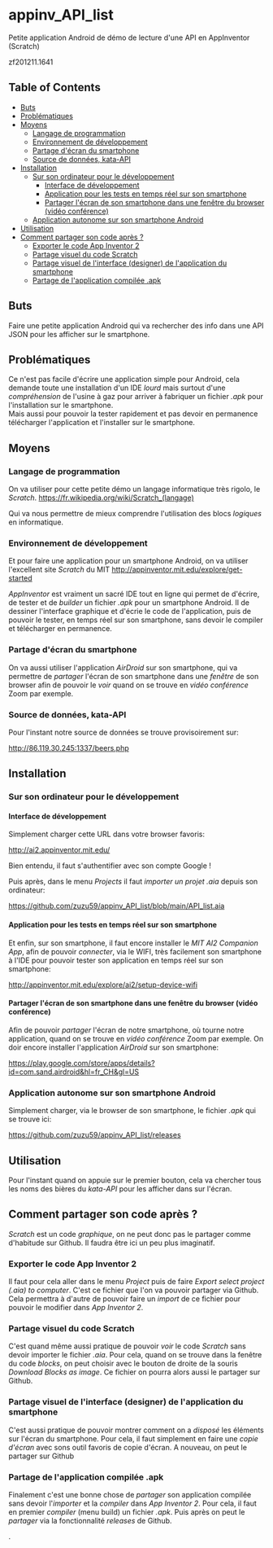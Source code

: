 # appinv_API_list
Petite application Android de démo de lecture d'une API en AppInventor (Scratch)

zf201211.1641

<!-- TOC titleSize:2 tabSpaces:2 depthFrom:1 depthTo:6 withLinks:1 updateOnSave:1 orderedList:0 skip:1 title:1 charForUnorderedList:* -->
## Table of Contents
* [Buts](#buts)
* [Problématiques](#problématiques)
* [Moyens](#moyens)
  * [Langage de programmation](#langage-de-programmation)
  * [Environnement de développement](#environnement-de-développement)
  * [Partage d'écran du smartphone](#partage-décran-du-smartphone)
  * [Source de données, kata-API](#source-de-données-kata-api)
* [Installation](#installation)
  * [Sur son ordinateur pour le développement](#sur-son-ordinateur-pour-le-développement)
    * [Interface de développement](#interface-de-développement)
    * [Application pour les tests en temps réel sur son smartphone](#application-pour-les-tests-en-temps-réel-sur-son-smartphone)
    * [Partager l'écran de son smartphone dans une fenêtre du browser (vidéo conférence)](#partager-lécran-de-son-smartphone-dans-une-fenêtre-du-browser-vidéo-conférence)
  * [Application autonome sur son smartphone Android](#application-autonome-sur-son-smartphone-android)
* [Utilisation](#utilisation)
* [Comment partager son code après ?](#comment-partager-son-code-après-)
  * [Exporter le code App Inventor 2](#exporter-le-code-app-inventor-2)
  * [Partage visuel du code Scratch](#partage-visuel-du-code-scratch)
  * [Partage visuel de l'interface (designer) de l'application du smartphone](#partage-visuel-de-linterface-designer-de-lapplication-du-smartphone)
  * [Partage de l'application compilée .apk](#partage-de-lapplication-compilée-apk)
<!-- /TOC -->


## Buts
Faire une petite application Android qui va rechercher des info dans une API JSON pour les afficher sur le smartphone.


## Problématiques
Ce n'est pas facile d'écrire une application simple pour Android, cela demande toute une installation d'un IDE *lourd* mais surtout d'une *compréhension* de l'usine à gaz pour arriver à fabriquer un fichier *.apk* pour l'installation sur le smartphone.<br>
 Mais aussi pour pouvoir la tester rapidement et pas devoir en permanence télécharger l'application et l'installer sur le smartphone.


## Moyens
### Langage de programmation
On va utiliser pour cette petite démo un langage informatique très rigolo, le *Scratch*.
https://fr.wikipedia.org/wiki/Scratch_(langage)

Qui va nous permettre de mieux comprendre l'utilisation des blocs *logiques* en informatique.

### Environnement de développement
Et pour faire une application pour un smartphone Android, on va utiliser l'excellent site *Scratch* du MIT
http://appinventor.mit.edu/explore/get-started

*AppInventor* est vraiment un sacré IDE tout en ligne qui permet de d'écrire, de tester et de *builder* un fichier *.apk* pour un smartphone Android.
Il de dessiner l'interface graphique et d'écrie le code de l'application, puis de pouvoir le tester, en temps réel sur son smartphone, sans devoir le compiler et télécharger en permanence.

### Partage d'écran du smartphone
On va aussi utiliser l'application *AirDroid* sur son smartphone, qui va permettre de *partager* l'écran de son smartphone dans une *fenêtre* de son browser afin de pouvoir le *voir* quand on se trouve en *vidéo conférence* Zoom par exemple.

### Source de données, kata-API
Pour l'instant notre source de données se trouve provisoirement sur:

http://86.119.30.245:1337/beers.php



## Installation
### Sur son ordinateur pour le développement
#### Interface de développement
Simplement charger cette URL dans votre browser favoris:

http://ai2.appinventor.mit.edu/

Bien entendu, il faut s'authentifier avec son compte Google !

Puis après, dans le menu *Projects* il faut *importer un projet .aia* depuis son ordinateur:

https://github.com/zuzu59/appinv_API_list/blob/main/API_list.aia

#### Application pour les tests en temps réel sur son smartphone
Et enfin, sur son smartphone, il faut encore installer le *MIT AI2 Companion App*, afin de pouvoir *connecter*, via le WIFI, très facilement son smartphone à l'IDE pour pouvoir tester son application en temps réel sur son smartphone:

http://appinventor.mit.edu/explore/ai2/setup-device-wifi

#### Partager l'écran de son smartphone dans une fenêtre du browser (vidéo conférence)
Afin de pouvoir *partager* l'écran de notre smartphone, où tourne notre application, quand on se trouve en *vidéo conférence* Zoom par exemple. On doir encore installer l'application *AirDroid* sur son smartphone:

https://play.google.com/store/apps/details?id=com.sand.airdroid&hl=fr_CH&gl=US


### Application autonome sur son smartphone Android
Simplement charger, via le browser de son smartphone, le fichier *.apk* qui se trouve ici:

https://github.com/zuzu59/appinv_API_list/releases


## Utilisation
Pour l'instant quand on appuie sur le premier bouton, cela va chercher tous les noms des bières du *kata-API* pour les afficher dans sur l'écran.



## Comment partager son code après ?
*Scratch* est un code *graphique*, on ne peut donc pas le partager comme d'habitude sur Github. Il faudra être ici un peu plus imaginatif.

### Exporter le code App Inventor 2
Il faut pour cela aller dans le menu *Project* puis de faire *Export select project (.aia) to computer*. C'est ce fichier que l'on va pouvoir partager via Github. Cela permettra à d'autre de pouvoir faire un *import* de ce fichier pour pouvoir le modifier dans *App Inventor 2*.

### Partage visuel du code Scratch
C'est quand même aussi pratique de pouvoir *voir* le code *Scratch* sans devoir importer le fichier *.aia*. Pour cela, quand on se trouve dans la fenêtre du code *blocks*, on peut choisir avec le bouton de droite de la souris *Download Blocks as image*. Ce fichier on pourra alors aussi le partager sur Github.

### Partage visuel de l'interface (designer) de l'application du smartphone
C'est aussi pratique de pouvoir montrer comment on a *disposé* les éléments sur l'écran du smartphone. Pour cela, il faut simplement en faire une *copie d'écran* avec sons outil favoris de copie d'écran. A nouveau, on peut le partager sur Github

### Partage de l'application compilée .apk
Finalement c'est une bonne chose de *partager* son application compilée sans devoir l'*importer* et la *compiler* dans *App Inventor 2*. Pour cela, il faut en premier *compiler* (menu build) un fichier *.apk*. Puis après on peut le *partager* via la fonctionnalité *releases* de Github. 





.
